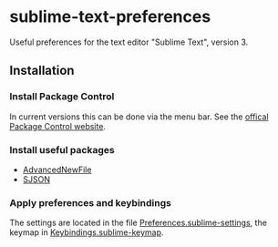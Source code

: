 # sublime-text-preferences

Useful preferences for the text editor "Sublime Text", version 3.

## Installation

### Install Package Control

In current versions this can be done via the menu bar. See the [offical Package Control website](https://packagecontrol.io/).

### Install useful packages

* [AdvancedNewFile](https://packagecontrol.io/packages/AdvancedNewFile)
* [SJSON](https://packagecontrol.io/packages/SJSON)

### Apply preferences and keybindings

The settings are located in the file [Preferences.sublime-settings](https://github.com/NIPE-SYSTEMS/sublime-text-preferences/blob/master/Preferences.sublime-settings), the keymap in [Keybindings.sublime-keymap](https://github.com/NIPE-SYSTEMS/sublime-text-preferences/blob/master/Keybindings.sublime-keymap).
